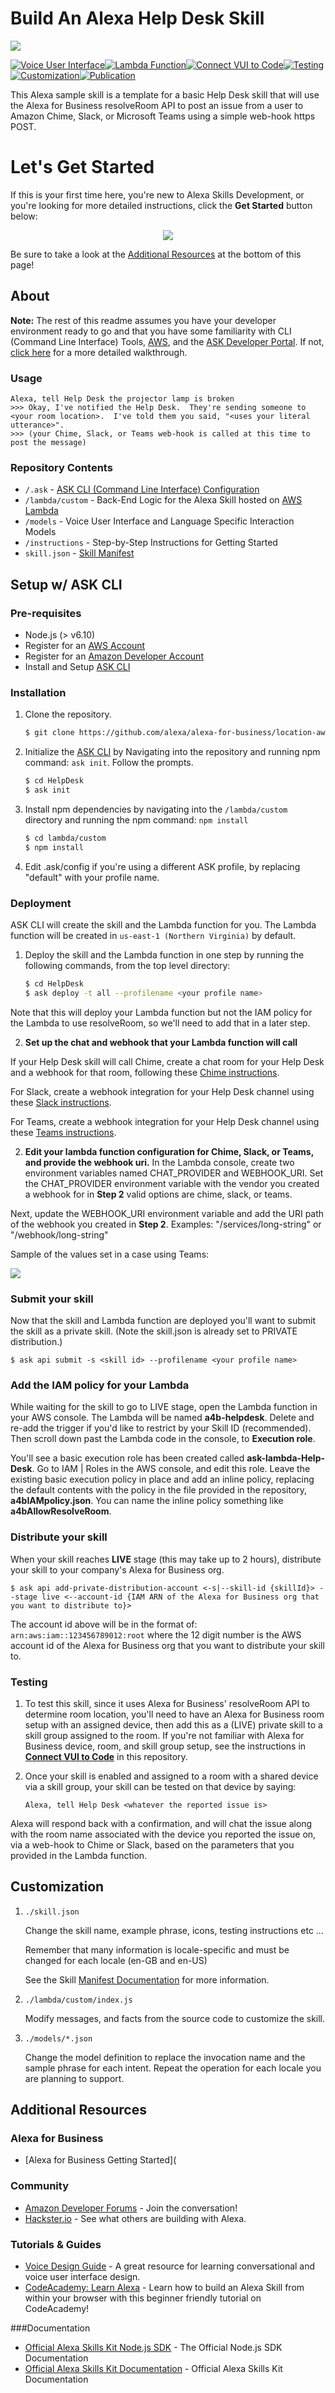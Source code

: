 # Build An Alexa Help Desk Skill
<img src="https://m.media-amazon.com/images/G/01/mobile-apps/dex/alexa/alexa-skills-kit/tutorials/quiz-game/header._TTH_.png" />

[![Voice User Interface](https://m.media-amazon.com/images/G/01/mobile-apps/dex/alexa/alexa-skills-kit/tutorials/navigation/1-off._TTH_.png)](./instructions/1-voice-user-interface.md)[![Lambda Function](https://m.media-amazon.com/images/G/01/mobile-apps/dex/alexa/alexa-skills-kit/tutorials/navigation/2-off._TTH_.png)](./instructions/2-lambda-function.md)[![Connect VUI to Code](https://m.media-amazon.com/images/G/01/mobile-apps/dex/alexa/alexa-skills-kit/tutorials/navigation/3-off._TTH_.png)](./instructions/3-connect-vui-to-code.md)[![Testing](https://m.media-amazon.com/images/G/01/mobile-apps/dex/alexa/alexa-skills-kit/tutorials/navigation/4-off._TTH_.png)](./instructions/4-testing.md)[![Customization](https://m.media-amazon.com/images/G/01/mobile-apps/dex/alexa/alexa-skills-kit/tutorials/navigation/5-off._TTH_.png)](./instructions/5-customization.md)[![Publication](https://m.media-amazon.com/images/G/01/mobile-apps/dex/alexa/alexa-skills-kit/tutorials/navigation/6-off._TTH_.png)](./instructions/6-publication.md)

This Alexa sample skill is a template for a basic Help Desk skill that will use the Alexa for Business resolveRoom API to post an issue from a user to Amazon Chime, Slack, or Microsoft Teams using a simple web-hook https POST.  

# Let's Get Started
If this is your first time here, you're new to Alexa Skills Development, or you're looking for more detailed instructions, click the **Get Started** button below:

<p align='center'>
<a href='./instructions/0-intro.md'><img src='https://camo.githubusercontent.com/db9b9ce26327ad3bac57ec4daf0961a382d75790/68747470733a2f2f6d2e6d656469612d616d617a6f6e2e636f6d2f696d616765732f472f30312f6d6f62696c652d617070732f6465782f616c6578612f616c6578612d736b696c6c732d6b69742f7475746f7269616c732f67656e6572616c2f627574746f6e732f627574746f6e5f6765745f737461727465642e5f5454485f2e706e67'></a>
</p>


Be sure to take a look at the [Additional Resources](#additional-resources) at the bottom of this page!


## About
**Note:** The rest of this readme assumes you have your developer environment ready to go and that you have some familiarity with CLI (Command Line Interface) Tools, [AWS](https://aws.amazon.com/), and the [ASK Developer Portal](https://developer.amazon.com/alexa-skills-kit). If not, [click here](./instructions/0-intro.md) for a more detailed walkthrough.



### Usage

```text
Alexa, tell Help Desk the projector lamp is broken
>>> Okay, I've notified the Help Desk.  They're sending someone to <your room location>.  I've told them you said, "<uses your literal utterance>".
>>> (your Chime, Slack, or Teams web-hook is called at this time to post the message)
```

### Repository Contents
* `/.ask`	- [ASK CLI (Command Line Interface) Configuration](https://developer.amazon.com/docs/smapi/ask-cli-intro.html)	 
* `/lambda/custom` - Back-End Logic for the Alexa Skill hosted on [AWS Lambda](https://aws.amazon.com/lambda/)
* `/models` - Voice User Interface and Language Specific Interaction Models
* `/instructions` - Step-by-Step Instructions for Getting Started
* `skill.json`	- [Skill Manifest](https://developer.amazon.com/docs/smapi/skill-manifest.html)

## Setup w/ ASK CLI

### Pre-requisites

* Node.js (> v6.10)
* Register for an [AWS Account](https://aws.amazon.com/)
* Register for an [Amazon Developer Account](https://developer.amazon.com/)
* Install and Setup [ASK CLI](https://developer.amazon.com/docs/smapi/quick-start-alexa-skills-kit-command-line-interface.html)

### Installation
1. Clone the repository.

	```bash
	$ git clone https://github.com/alexa/alexa-for-business/location-aware
	```

2. Initialize the [ASK CLI](https://developer.amazon.com/docs/smapi/quick-start-alexa-skills-kit-command-line-interface.html) by Navigating into the repository and running npm command: `ask init`. Follow the prompts.

	```bash
	$ cd HelpDesk
	$ ask init
	```

3. Install npm dependencies by navigating into the `/lambda/custom` directory and running the npm command: `npm install`

	```bash
	$ cd lambda/custom
	$ npm install
	```

4. Edit .ask/config if you're using a different ASK profile, by replacing "default" with your profile name.

### Deployment

ASK CLI will create the skill and the Lambda function for you. The Lambda function will be created in ```us-east-1 (Northern Virginia)``` by default.

1. Deploy the skill and the Lambda function in one step by running the following commands, from the top level directory:

	```bash
	$ cd HelpDesk
	$ ask deploy -t all --profilename <your profile name>
	```
 Note that this will deploy your Lambda function but not the IAM policy for the Lambda to use resolveRoom, so we'll need to add that in a later step.

2. **Set up the chat and webhook that your Lambda function will call**

 If your Help Desk skill will call Chime, create a chat room for your Help Desk and a webhook for that room, following these [Chime instructions](https://docs.aws.amazon.com/chime/latest/ug/webhooks.html).
 
 For Slack, create a webhook integration for your Help Desk channel using these [Slack instructions](https://api.slack.com/incoming-webhooks).

 For Teams, create a webhook integration for your Help Desk channel using these [Teams instructions](https://docs.microsoft.com/en-us/microsoftteams/platform/concepts/connectors#setting-up-a-custom-incoming-webhook).


2. **Edit your lambda function configuration for Chime, Slack, or Teams, and provide the webhook uri.**
 In the Lambda console, create two environment variables named CHAT_PROVIDER and WEBHOOK_URI.
 Set the CHAT_PROVIDER environment variable with the vendor you created a webhook for in **Step 2**  valid options are chime, slack, or teams.
 
 Next, update the WEBHOOK_URI environment variable and add the URI path of the webhook you created in **Step 2**.
 Examples: "/services/long-string" or "/webhook/long-string"
 
 Sample of the values set in a case using Teams:

 <img src="./instructions/img/EnvironmentVariables.jpg"/>

### Submit your skill
Now that the skill and Lambda function are deployed you'll want to submit the skill as a private skill.  (Note the skill.json is already set to PRIVATE distribution.)

    $ ask api submit -s <skill id> --profilename <your profile name>

### Add the IAM policy for your Lambda
While waiting for the skill to go to LIVE stage, open the Lambda function in your AWS console.  The Lambda will be named **a4b-helpdesk**.  Delete and re-add the trigger if you'd like to restrict by your Skill ID (recommended).  Then scroll down past the Lambda code in the console, to **Execution role**.  

 You'll see a basic execution role has been created called **ask-lambda-Help-Desk**.  Go to IAM | Roles in the AWS console, and edit this role.  Leave the existing basic execution policy in place and add an inline policy, replacing the default contents with the policy in the file provided in the repository, **a4bIAMpolicy.json**.  You can name the inline policy something like **a4bAllowResolveRoom**.

### Distribute your skill
When your skill reaches **LIVE** stage (this may take up to 2 hours), distribute your skill to your company's Alexa for Business org.

	$ ask api add-private-distribution-account <-s|--skill-id {skillId}> --stage live <--account-id {IAM ARN of the Alexa for Business org that you want to distribute to}>

The account id above will be in the format of: ```arn:aws:iam::123456789012:root``` where the 12 digit number is the AWS account id of the Alexa for Business org that you want to distribute your skill to.

### Testing

1. To test this skill, since it uses Alexa for Business' resolveRoom API to determine room location, you'll need to have an Alexa for Business room setup with an assigned device, then add this as a (LIVE) private skill to a skill group assigned to the room.  If you're not familiar with Alexa for Business device, room, and skill group setup, see the instructions in [**Connect VUI to Code**](instructions/3-connect-vui-to-code.md) in this repository.

2. Once your skill is enabled and assigned to a room with a shared device via a skill group, your skill can be tested on that device by saying:

	```text
	Alexa, tell Help Desk <whatever the reported issue is>
	```

 Alexa will respond back with a confirmation, and will chat the issue along with the room name associated with the device you reported the issue on, via a web-hook to Chime or Slack, based on the parameters that you provided in the Lambda function.

## Customization

1. ```./skill.json```

   Change the skill name, example phrase, icons, testing instructions etc ...

   Remember that many information is locale-specific and must be changed for each locale (en-GB and en-US)

   See the Skill [Manifest Documentation](https://developer.amazon.com/docs/smapi/skill-manifest.html) for more information.

2. ```./lambda/custom/index.js```

   Modify messages, and facts from the source code to customize the skill.

3. ```./models/*.json```

	Change the model definition to replace the invocation name and the sample phrase for each intent.  Repeat the operation for each locale you are planning to support.

## Additional Resources

### Alexa for Business
* [Alexa for Business Getting Started](
### Community
* [Amazon Developer Forums](https://forums.developer.amazon.com/spaces/165/index.html) - Join the conversation!
* [Hackster.io](https://www.hackster.io/amazon-alexa) - See what others are building with Alexa.

### Tutorials & Guides
* [Voice Design Guide](https://developer.amazon.com/designing-for-voice/) - A great resource for learning conversational and voice user interface design.
* [CodeAcademy: Learn Alexa](https://www.codecademy.com/learn/learn-alexa) - Learn how to build an Alexa Skill from within your browser with this beginner friendly tutorial on CodeAcademy!

###Documentation
* [Official Alexa Skills Kit Node.js SDK](https://www.npmjs.com/package/alexa-sdk) - The Official Node.js SDK Documentation
*  [Official Alexa Skills Kit Documentation](https://developer.amazon.com/docs/ask-overviews/build-skills-with-the-alexa-skills-kit.html) - Official Alexa Skills Kit Documentation

<img height="1" width="1" src="https://www.facebook.com/tr?id=1847448698846169&ev=PageView&noscript=1"/>

